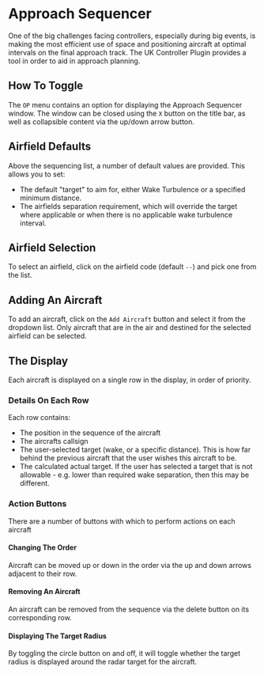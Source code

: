 # Approach Sequencer

One of the big challenges facing controllers, especially during big events, is making the most efficient use of space and
positioning aircraft at optimal intervals on the final approach track. The UK Controller Plugin provides a tool in order
to aid in approach planning.

## How To Toggle

The `OP` menu contains an option for displaying the Approach Sequencer window. The window can be closed using the `X`
button on the title bar, as well as collapsible content via the up/down arrow button.

## Airfield Defaults

Above the sequencing list, a number of default values are provided. This allows you to set:

- The default "target" to aim for, either Wake Turbulence or a specified minimum distance.
- The airfields separation requirement, which will override the target where applicable or when there is no applicable
  wake turbulence interval.

## Airfield Selection

To select an airfield, click on the airfield code (default `--`) and pick one from the list.

## Adding An Aircraft

To add an aircraft, click on the `Add Aircraft` button and select it from the dropdown list. Only aircraft that are in
the air and destined for the selected airfield can be selected.

## The Display

Each aircraft is displayed on a single row in the display, in order of priority.

### Details On Each Row

Each row contains:

- The position in the sequence of the aircraft
- The aircrafts callsign
- The user-selected target (wake, or a specific distance). This is how far behind the previous aircraft that the user
  wishes this aircraft to be.
- The calculated actual target. If the user has selected a target that is not allowable - e.g. lower than required wake
  separation, then this may be different.

### Action Buttons

There are a number of buttons with which to perform actions on each aircraft

#### Changing The Order

Aircraft can be moved up or down in the order via the up and down arrows adjacent to their row.

#### Removing An Aircraft

An aircraft can be removed from the sequence via the delete button on its corresponding row.

#### Displaying The Target Radius

By toggling the circle button on and off, it will toggle whether the target radius is displayed around the radar target
for the aircraft.
